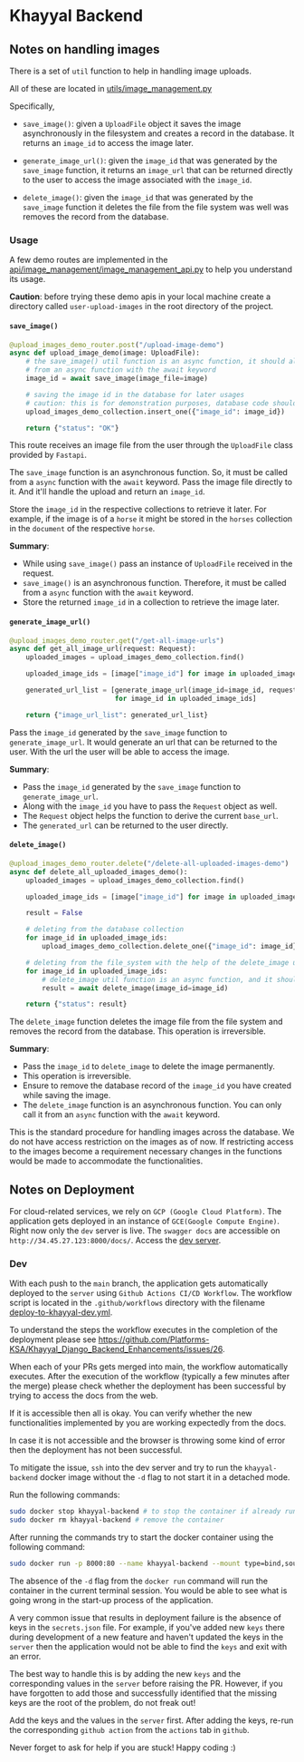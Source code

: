 # Khayyal Backend

## Notes on handling images

There is a set of `util` function to help in handling image uploads.

All of these are located in [utils/image_management.py](utils/image_management.py)

Specifically,
- `save_image()`: given a `UploadFile` object it saves the image asynchronously
in the filesystem and creates a record in the database. It 
returns an `image_id` to access the image later.


- `generate_image_url()`: given the `image_id` that was generated by the `save_image` function,
it returns an `image_url` that can be returned directly to the user to access the image 
associated with the `image_id`.


- `delete_image()`: given the `image_id` that was generated by the `save_image` function 
it deletes the file from the file system was well was removes the record from
the database.

### Usage



A few demo routes are implemented in the [api/image_management/image_management_api.py](api/image_management/image_management_api.py)
to help you understand its usage.

**Caution**: before trying these demo apis in your local machine create a 
directory called `user-upload-images` in the root directory of the project.

#### `save_image()`

```python
@upload_images_demo_router.post("/upload-image-demo")
async def upload_image_demo(image: UploadFile):
    # the save_image() util function is an async function, it should always be called
    # from an async function with the await keyword
    image_id = await save_image(image_file=image)

    # saving the image id in the database for later usages
    # caution: this is for demonstration purposes, database code should always be in data package
    upload_images_demo_collection.insert_one({"image_id": image_id})

    return {"status": "OK"}
```

This route receives an image file from the user through the `UploadFile` class 
provided by `Fastapi`.

The `save_image` function is an asynchronous function. So, it must be called
from a `async` function with the `await` keyword. Pass the image file directly
to it. And it'll handle the upload and return an `image_id`. 

Store the `image_id` in the respective collections to retrieve it later. For example,
if the image is of a `horse` it might be stored in the `horses` collection in the
`document` of the respective `horse`. 

**Summary**:
- While using `save_image()` pass an instance of `UploadFile` received in the request.
- `save_image()` is an asynchronous function. Therefore, it must be called from
a `async` function with the `await` keyword.
- Store the returned `image_id` in a collection to retrieve the image later.

#### `generate_image_url()`

```python
@upload_images_demo_router.get("/get-all-image-urls")
async def get_all_image_url(request: Request):
    uploaded_images = upload_images_demo_collection.find()

    uploaded_image_ids = [image["image_id"] for image in uploaded_images]

    generated_url_list = [generate_image_url(image_id=image_id, request=request)
                          for image_id in uploaded_image_ids]

    return {"image_url_list": generated_url_list}
```

Pass the `image_id` generated by the `save_image` function to `generate_image_url`.
It would generate an url that can be returned to the user. With the url the user will
be able to access the image.

**Summary**:
- Pass the `image_id` generated by the `save_image` function to `generate_image_url`.
- Along with the `image_id` you have to pass the `Request` object as well.
- The `Request` object helps the function to derive the current `base_url`.
- The `generated_url` can be returned to the user directly.

#### `delete_image()`

```python
@upload_images_demo_router.delete("/delete-all-uploaded-images-demo")
async def delete_all_uploaded_images_demo():
    uploaded_images = upload_images_demo_collection.find()

    uploaded_image_ids = [image["image_id"] for image in uploaded_images]

    result = False

    # deleting from the database collection
    for image_id in uploaded_image_ids:
        upload_images_demo_collection.delete_one({"image_id": image_id})

    # deleting from the file_system with the help of the delete_image util function
    for image_id in uploaded_image_ids:
        # delete_image util function is an async function, and it should always be awaited
        result = await delete_image(image_id=image_id)

    return {"status": result}
```
The `delete_image` function deletes the image file from the file system and
removes the record from the database. This operation is irreversible.

**Summary**:
- Pass the `image_id` to `delete_image` to delete the image permanently.
- This operation is irreversible.
- Ensure to remove the database record of the `image_id` you have created 
while saving the image.
- The `delete_image` function is an asynchronous function. You can only call
it from an `async` function with the `await` keyword.

This is the standard procedure for handling images across the database. We do not
have access restriction on the images as of now. If restricting access to the images
become a requirement necessary changes in the functions would be made to accommodate the
functionalities.

## Notes on Deployment
For cloud-related services, we rely on `GCP (Google Cloud Platform)`.
The application gets deployed in an instance of `GCE(Google Compute Engine)`. Right now
only the `dev` server is live. The `swagger docs` are accessible on `http://34.45.27.123:8000/docs/`.
Access the [dev server](http://34.45.27.123:8000/docs/).
### Dev
With each push to the `main` branch, the application gets automatically deployed
to the `server` using `Github Actions CI/CD Workflow`. The workflow script is located in 
the `.github/workflows` directory with the filename
[deploy-to-khayyal-dev.yml](.github/workflows/deploy-to-khayyal-dev.yml). 

To understand the steps the workflow executes in the completion of the 
deployment please see https://github.com/Platforms-KSA/Khayyal_Django_Backend_Enhancements/issues/26.

When each of your PRs gets merged into main, the workflow automatically executes. 
After the execution of the workflow (typically a few minutes after the merge) please
check whether the deployment has been successful by trying to access the docs from
the web. 

If it is accessible then all is okay. You can verify whether the new
functionalities implemented by you are working expectedly from the docs.

In case it is not accessible and the browser is throwing some kind of error then
the deployment has not been successful. 

To mitigate the issue, `ssh` into the dev server and try to run the `khayyal-backend`
docker image without the `-d` flag to not start it in a detached mode. 

Run the following commands:

```bash
sudo docker stop khayyal-backend # to stop the container if already running
sudo docker rm khayyal-backend # remove the container
```

After running the commands try to start the docker container
using the following command:

```bash
sudo docker run -p 8000:80 --name khayyal-backend --mount type=bind,source=/home/khayyal-backend/secrets.json,target=/app/secrets.json --mount type=bind,source=/home/khayyal-backend/logs,target=/app/logs khayyal-backend
```

The absence of the `-d` flag from the `docker run` command will run the container
in the current terminal session. You would be able to see what is going wrong in the
start-up process of the application. 

A very common issue that results in deployment failure is the absence of keys in the `secrets.json`
file. For example, if you've added new `keys` there during development of a new feature
and haven't updated the keys in the `server` then the application would not be
able to find the `keys` and exit with an error. 

The best way to handle this is by adding the new `keys` and the corresponding values
in the `server` before raising the PR. However, if you have forgotten to add those and
successfully identified that the missing keys are the root of the problem, do not freak out!

Add the keys and the values in the `server` first. After adding the keys, re-run
the corresponding `github action` from the `actions` tab in `github`. 

Never forget to ask for help if you are stuck! Happy coding :)



